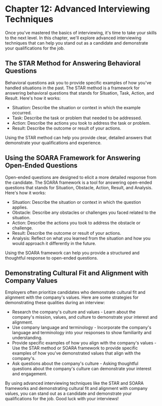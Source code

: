Chapter 12: Advanced Interviewing Techniques
============================================

Once you've mastered the basics of interviewing, it's time to take your skills to the next level. In this chapter, we'll explore advanced interviewing techniques that can help you stand out as a candidate and demonstrate your qualifications for the job.

The STAR Method for Answering Behavioral Questions
--------------------------------------------------

Behavioral questions ask you to provide specific examples of how you've handled situations in the past. The STAR method is a framework for answering behavioral questions that stands for Situation, Task, Action, and Result. Here's how it works:

* Situation: Describe the situation or context in which the example occurred.
* Task: Describe the task or problem that needed to be addressed.
* Action: Describe the actions you took to address the task or problem.
* Result: Describe the outcome or result of your actions.

Using the STAR method can help you provide clear, detailed answers that demonstrate your qualifications and experience.

Using the SOARA Framework for Answering Open-Ended Questions
------------------------------------------------------------

Open-ended questions are designed to elicit a more detailed response from the candidate. The SOARA framework is a tool for answering open-ended questions that stands for Situation, Obstacle, Action, Result, and Analysis. Here's how it works:

* Situation: Describe the situation or context in which the question applies.
* Obstacle: Describe any obstacles or challenges you faced related to the situation.
* Action: Describe the actions you took to address the obstacle or challenge.
* Result: Describe the outcome or result of your actions.
* Analysis: Reflect on what you learned from the situation and how you would approach it differently in the future.

Using the SOARA framework can help you provide a structured and thoughtful response to open-ended questions.

Demonstrating Cultural Fit and Alignment with Company Values
------------------------------------------------------------

Employers often prioritize candidates who demonstrate cultural fit and alignment with the company's values. Here are some strategies for demonstrating these qualities during an interview:

* Research the company's culture and values - Learn about the company's mission, values, and culture to demonstrate your interest and alignment.
* Use company language and terminology - Incorporate the company's language and terminology into your responses to show familiarity and understanding.
* Provide specific examples of how you align with the company's values - Use the STAR method or SOARA framework to provide specific examples of how you've demonstrated values that align with the company's.
* Ask questions about the company's culture - Asking thoughtful questions about the company's culture can demonstrate your interest and engagement.

By using advanced interviewing techniques like the STAR and SOARA frameworks and demonstrating cultural fit and alignment with company values, you can stand out as a candidate and demonstrate your qualifications for the job. Good luck with your interviews!
